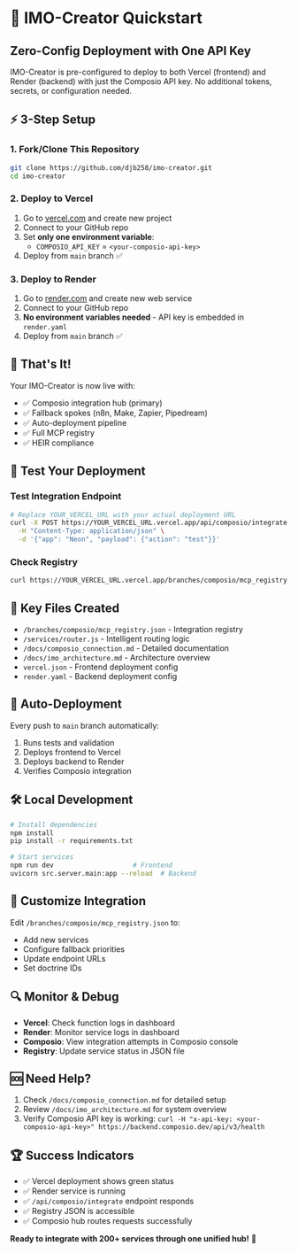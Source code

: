 <!--

# CTB Metadata
# Generated: 2025-10-23T14:32:35.094733
# CTB Version: 1.3.3
# Division: Documentation
# Category: QUICKSTART.md
# Compliance: 85%
# HEIR ID: HEIR-2025-10-DOC-QUICKS-01

-->

# 🚀 IMO-Creator Quickstart

## Zero-Config Deployment with One API Key

IMO-Creator is pre-configured to deploy to both Vercel (frontend) and Render (backend) with just the Composio API key. No additional tokens, secrets, or configuration needed.

## ⚡ 3-Step Setup

### 1. Fork/Clone This Repository
```bash
git clone https://github.com/djb258/imo-creator.git
cd imo-creator
```

### 2. Deploy to Vercel
1. Go to [vercel.com](https://vercel.com) and create new project
2. Connect to your GitHub repo
3. Set **only one environment variable**:
   - `COMPOSIO_API_KEY` = `<your-composio-api-key>`
4. Deploy from `main` branch ✅

### 3. Deploy to Render
1. Go to [render.com](https://render.com) and create new web service
2. Connect to your GitHub repo
3. **No environment variables needed** - API key is embedded in `render.yaml`
4. Deploy from `main` branch ✅

## 🎯 That's It!

Your IMO-Creator is now live with:
- ✅ Composio integration hub (primary)
- ✅ Fallback spokes (n8n, Make, Zapier, Pipedream)
- ✅ Auto-deployment pipeline
- ✅ Full MCP registry
- ✅ HEIR compliance

## 🧪 Test Your Deployment

### Test Integration Endpoint
```bash
# Replace YOUR_VERCEL_URL with your actual deployment URL
curl -X POST https://YOUR_VERCEL_URL.vercel.app/api/composio/integrate \
  -H "Content-Type: application/json" \
  -d '{"app": "Neon", "payload": {"action": "test"}}'
```

### Check Registry
```bash
curl https://YOUR_VERCEL_URL.vercel.app/branches/composio/mcp_registry.json
```

## 📁 Key Files Created

- `/branches/composio/mcp_registry.json` - Integration registry
- `/services/router.js` - Intelligent routing logic
- `/docs/composio_connection.md` - Detailed documentation
- `/docs/imo_architecture.md` - Architecture overview
- `vercel.json` - Frontend deployment config
- `render.yaml` - Backend deployment config

## 🔄 Auto-Deployment

Every push to `main` branch automatically:
1. Runs tests and validation
2. Deploys frontend to Vercel
3. Deploys backend to Render
4. Verifies Composio integration

## 🛠️ Local Development

```bash
# Install dependencies
npm install
pip install -r requirements.txt

# Start services
npm run dev                    # Frontend
uvicorn src.server.main:app --reload  # Backend
```

## 🎨 Customize Integration

Edit `/branches/composio/mcp_registry.json` to:
- Add new services
- Configure fallback priorities
- Update endpoint URLs
- Set doctrine IDs

## 🔍 Monitor & Debug

- **Vercel**: Check function logs in dashboard
- **Render**: Monitor service logs in dashboard
- **Composio**: View integration attempts in Composio console
- **Registry**: Update service status in JSON file

## 🆘 Need Help?

1. Check `/docs/composio_connection.md` for detailed setup
2. Review `/docs/imo_architecture.md` for system overview
3. Verify Composio API key is working: `curl -H "x-api-key: <your-composio-api-key>" https://backend.composio.dev/api/v3/health`

## 🏆 Success Indicators

- ✅ Vercel deployment shows green status
- ✅ Render service is running
- ✅ `/api/composio/integrate` endpoint responds
- ✅ Registry JSON is accessible
- ✅ Composio hub routes requests successfully

**Ready to integrate with 200+ services through one unified hub!** 🌟
